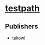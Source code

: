 # [testpath](https://pypi.org/project/testpath)



## Publishers
- [takowl](https://pypi.org/user/takowl)

